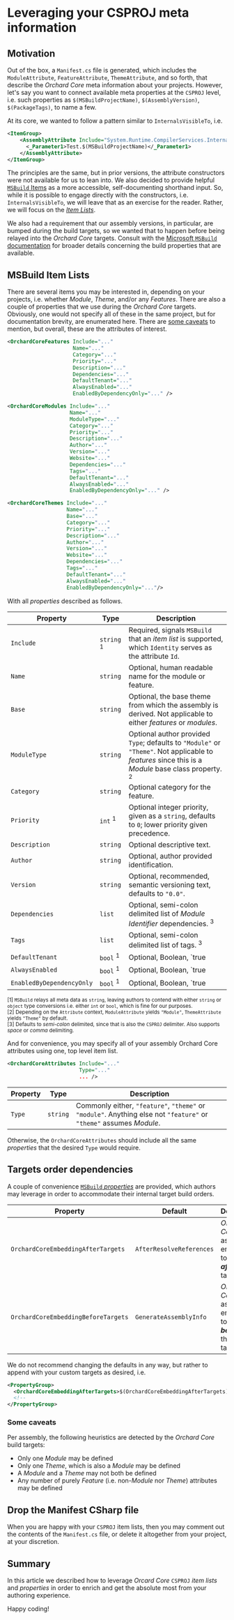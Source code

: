 # Leveraging your CSPROJ meta information

## Motivation

Out of the box, a `Manifest.cs` file is generated, which includes the `ModuleAttribute`, `FeatureAttribute`, `ThemeAttribute`, and so forth, that describe the _Orchard Core_ meta information about your projects. However, let's say you want to connect available meta properties at the `CSPROJ` level, i.e. such properties as `$(MSBuildProjectName)`, `$(AssemblyVersion)`, `$(PackageTags)`, to name a few.

At its core, we wanted to follow a pattern similar to `InternalsVisibleTo`, i.e.

```xml
<ItemGroup>
    <AssemblyAttribute Include="System.Runtime.CompilerServices.InternalsVisibleTo">
      <_Parameter1>Test.$(MSBuildProjectName)</_Parameter1>
    </AssemblyAttribute>
</ItemGroup>
```

The principles are the same, but in prior versions, the attribute constructors were not available for us to lean into. We also decided to provide helpful [`MSBuild` Items](https://docs.microsoft.com/en-us/visualstudio/msbuild/msbuild-items) as a more accessible, self-documenting shorthand input. So, while it is possible to engage directly with the constructors, i.e. `InternalsVisibleTo`, we will leave that as an exercise for the reader. Rather, we will focus on the [_Item Lists_](#msbuild-item-lists).

We also had a requirement that our assembly versions, in particular, are bumped during the build targets, so we wanted that to happen before being relayed into the _Orchard Core_ targets. Consult with the [Microsoft `MSBuild` documentation](https://docs.microsoft.com/en-us/visualstudio/msbuild) for broader details concerning the build properties that are available.

## MSBuild Item Lists

There are several items you may be interested in, depending on your projects, i.e. whether _Module_, _Theme_, and/or any _Features_. There are also a couple of properties that we use during the _Orchard Core_ targets. Obviously, one would not specify all of these in the same project, but for documentation brevity, are enumerated here. There are [some caveats](#some-caveats) to mention, but overall, these are the attributes of interest.

```xml
<OrchardCoreFeatures Include="..."
                     Name="..."
                     Category="..."
                     Priority="..."
                     Description="..."
                     Dependencies="..."
                     DefaultTenant="..."
                     AlwaysEnabled="..."
                     EnabledByDependencyOnly="..." />
```

```xml
<OrchardCoreModules Include="..."
                    Name="..."
                    ModuleType="..."
                    Category="..."
                    Priority="..."
                    Description="..."
                    Author="..."
                    Version="..."
                    Website="..."
                    Dependencies="..."
                    Tags="..."
                    DefaultTenant="..."
                    AlwaysEnabled="..."
                    EnabledByDependencyOnly="..." />
```

```xml
<OrchardCoreThemes Include="..."
                   Name="..."
                   Base="..."
                   Category="..."
                   Priority="..."
                   Description="..."
                   Author="..."
                   Version="..."
                   Website="..."
                   Dependencies="..."
                   Tags="..."
                   DefaultTenant="..."
                   AlwaysEnabled="..."
                   EnabledByDependencyOnly="..."/>
```

With all _properties_ described as follows.

|Property|Type|Description|
|-|-|-|
|`Include`|`string` <sup>1</sup>|Required, signals `MSBuild` that an _item list_ is supported, which `Identity` serves as the attribute `Id`.|
|`Name`|`string`|Optional, human readable name for the module or feature.|
|`Base`|`string`|Optional, the base theme from which the assembly is derived. Not applicable to either _features_ or _modules_.|
|`ModuleType`|`string`|Optional author provided `Type`; defaults to `"Module"` or `"Theme"`. Not applicable to _features_ since this is a _Module_ base class property. <sup>2</sup>|
|`Category`|`string`|Optional category for the feature.|
|`Priority`|`int` <sup>1</sup>|Optional integer priority, given as a `string`, defaults to `0`; lower priority given precedence.|
|`Description`|`string`|Optional descriptive text.|
|`Author`|`string`|Optional, author provided identification.|
|`Version`|`string`|Optional, recommended, semantic versioning text, defaults to `"0.0"`.|
|`Dependencies`|`list`|Optional, semi-colon delimited list of _Module Identifier_ dependencies. <sup>3</sup>|
|`Tags`|`list`|Optional, semi-colon delimited list of tags. <sup>3</sup>|
|`DefaultTenant`|`bool` <sup>1</sup>|Optional, Boolean, `true|false`, defaults to`false`.|
|`AlwaysEnabled`|`bool` <sup>1</sup>|Optional, Boolean, `true|false`, defaults to`false`.|
|`EnabledByDependencyOnly`|`bool` <sup>1</sup>|Optional, Boolean, `true|false`, defaults to`false`.|

<sup>[1] `MSBuild` relays all meta data as `string`, leaving authors to contend with either `string` or `object` type conversions i.e. either `int` or `bool`, which is fine for our purposes.</sup>
<br/><sup>[2] Depending on the `Attribute` context, `ModuleAttribute` yields `"Module"`, `ThemeAttribute` yields `"Theme"` by default.</sup>
<br/><sup>[3] Defaults to _semi-colon_ delimited, since that is also the `CSPROJ` delimiter. Also supports _space_ or _comma_ delimiting.</sup>

And for convenience, you may specify all of your assembly Orchard Core attributes using one, top level item list.

```xml
<OrchardCoreAttributes Include="..."
                       Type="..."
                       ... />
```

|Property|Type|Description|
|-|-|-|
|`Type`|`string`|Commonly either, `"feature"`, `"theme"` or `"module"`. Anything else not `"feature"` or `"theme"` assumes _Module_.|

Otherwise, the `OrchardCoreAttributes` should include all the same _properties_ that the desired `Type` would require.

## Targets order dependencies

A couple of convenience [`MSBuild` _properties_](https://docs.microsoft.com/en-us/visualstudio/msbuild/msbuild-properties) are provided, which authors may leverage in order to accommodate their internal target build orders.

|Property|Default|Description|
|-|-|-|
|`OrchardCoreEmbeddingAfterTargets`|`AfterResolveReferences`|_Orchard Core_ assembly embedding to occur **_after_** these targets.|
|`OrchardCoreEmbeddingBeforeTargets`|`GenerateAssemblyInfo`|_Orchard Core_ assembly embedding to occur **_before_** these targets.|

We do not recommend changing the defaults in any way, but rather to append with your custom targets as desired, i.e.

```xml
<PropertyGroup>
  <OrchardCoreEmbeddingAfterTargets>$(OrchardCoreEmbeddingAfterTargets);MyCustomTarget<OrchardCoreEmbeddingAfterTargets>
  <!--                                                                 ^^^^^^^^^^^^^^^ -->
</PropertyGroup>
```

### Some caveats

Per assembly, the following heuristics are detected by the _Orchard Core_ build targets:

* Only one _Module_ may be defined
* Only one _Theme_, which is also a _Module_ may be defined
* A _Module_ and a _Theme_ may not both be defined
* Any number of purely _Feature_ (i.e. non-_Module_ nor _Theme_) attributes may be defined

## Drop the Manifest CSharp file

When you are happy with your `CSPROJ` item lists, then you may comment out the contents of the `Manifest.cs` file, or delete it altogether from your project, at your discretion.

## Summary

In this article we described how to leverage _Orcard Core_ `CSPROJ` _item lists_ and _properties_ in order to enrich and get the absolute most from your authoring experience.

Happy coding!
